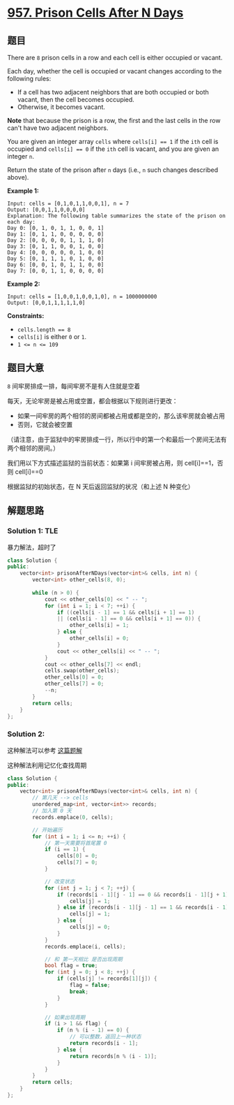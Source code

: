 # [957. Prison Cells After N Days](https://leetcode.cn/problems/prison-cells-after-n-days/)

## 题目

There are `8` prison cells in a row and each cell is either occupied or vacant.

Each day, whether the cell is occupied or vacant changes according to the following rules:

- If a cell has two adjacent neighbors that are both occupied or both vacant, then the cell becomes occupied.
- Otherwise, it becomes vacant.

**Note** that because the prison is a row, the first and the last cells in the row can't have two adjacent neighbors.

You are given an integer array `cells` where `cells[i] == 1` if the `ith` cell is occupied and `cells[i] == 0` if the `ith` cell is vacant, and you are given an integer `n`.

Return the state of the prison after `n` days (i.e., `n` such changes described above).

 

**Example 1:**

```
Input: cells = [0,1,0,1,1,0,0,1], n = 7
Output: [0,0,1,1,0,0,0,0]
Explanation: The following table summarizes the state of the prison on each day:
Day 0: [0, 1, 0, 1, 1, 0, 0, 1]
Day 1: [0, 1, 1, 0, 0, 0, 0, 0]
Day 2: [0, 0, 0, 0, 1, 1, 1, 0]
Day 3: [0, 1, 1, 0, 0, 1, 0, 0]
Day 4: [0, 0, 0, 0, 0, 1, 0, 0]
Day 5: [0, 1, 1, 1, 0, 1, 0, 0]
Day 6: [0, 0, 1, 0, 1, 1, 0, 0]
Day 7: [0, 0, 1, 1, 0, 0, 0, 0]
```

**Example 2:**

```
Input: cells = [1,0,0,1,0,0,1,0], n = 1000000000
Output: [0,0,1,1,1,1,1,0]
```

 

**Constraints:**

- `cells.length == 8`
- `cells[i]` is either `0` or `1`.
- `1 <= n <= 109`

## 题目大意

`8` 间牢房排成一排，每间牢房不是有人住就是空着

每天，无论牢房是被占用或空置，都会根据以下规则进行更改：

-   如果一间牢房的两个相邻的房间都被占用或都是空的，那么该牢房就会被占用
-   否则，它就会被空置

（请注意，由于监狱中的牢房排成一行，所以行中的第一个和最后一个房间无法有两个相邻的房间。）

我们用以下方式描述监狱的当前状态：如果第 i 间牢房被占用，则 cell[i]==1，否则 cell[i]==0

根据监狱的初始状态，在 N 天后返回监狱的状况（和上述 N 种变化）

## 解题思路


### Solution 1: TLE

暴力解法，超时了

````c++
class Solution {
public:
    vector<int> prisonAfterNDays(vector<int>& cells, int n) {
        vector<int> other_cells(8, 0);
        
        while (n > 0) {
            cout << other_cells[0] << " -- ";
            for (int i = 1; i < 7; ++i) {
                if ((cells[i - 1] == 1 && cells[i + 1] == 1)
                || (cells[i - 1] == 0 && cells[i + 1] == 0)) {
                    other_cells[i] = 1;
                } else {
                    other_cells[i] = 0;
                }
                cout << other_cells[i] << " -- ";
            }
            cout << other_cells[7] << endl;
            cells.swap(other_cells);
            other_cells[0] = 0;
            other_cells[7] = 0;
            --n;
        }
        return cells;
    }
};
````

### Solution 2:

这种解法可以参考 [这篇题解](https://leetcode.cn/problems/prison-cells-after-n-days/solution/mo-ni-ji-suan-zhou-qi-ha-xi-biao-xiang-x-th6w/)

这种解法利用记忆化查找周期

````c++
class Solution {
public:
    vector<int> prisonAfterNDays(vector<int>& cells, int n) {
        // 第几天 --> cells
        unordered_map<int, vector<int>> records;
        // 加入第 0 天
        records.emplace(0, cells);

        // 开始遍历
        for (int i = 1; i <= n; ++i) {
            // 第一天需要将首尾置 0
            if (i == 1) {
                cells[0] = 0;
                cells[7] = 0;
            }

            // 改变状态
            for (int j = 1; j < 7; ++j) {
                if (records[i - 1][j - 1] == 0 && records[i - 1][j + 1] == 0) {
                    cells[j] = 1;
                } else if (records[i - 1][j - 1] == 1 && records[i - 1][j + 1] == 1) {
                    cells[j] = 1;
                } else {
                    cells[j] = 0;
                }
            }
            records.emplace(i, cells);

            // 和 第一天相比 是否出现周期
            bool flag = true;
            for (int j = 0; j < 8; ++j) {
                if (cells[j] != records[1][j]) {
                    flag = false;
                    break;
                }
            }

            // 如果出现周期
            if (i > 1 && flag) {
                if (n % (i - 1) == 0) {
                    // 可以整数，返回上一种状态
                    return records[i - 1];
                } else {
                    return records[n % (i - 1)];
                }
            }
        }
        return cells;
    }
};
````
